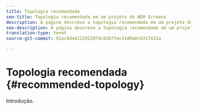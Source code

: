 ```yaml
---
title: Topologia recomendada
seo-title: Topologia recomendada em um projeto do AEM Screens
description: A página descreve a topologia recomendada em um projeto do AEM Screens
seo-description: A página descreve a topologia recomendada em um projeto do AEM Screens
translation-type: tm+mt
source-git-commit: 92ac8da9222921074c63b7fec41d0a0c6317415a

---
```



# Topologia recomendada {#recommended-topology}

Introdução.

